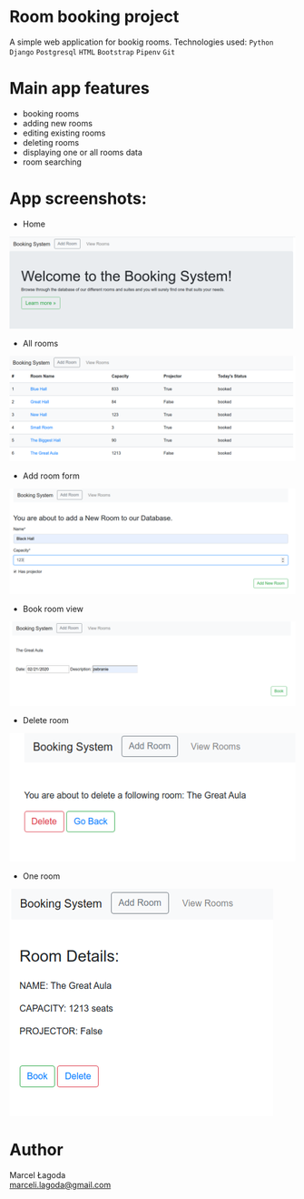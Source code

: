 # Room booking project

A simple web application for bookig rooms. Technologies used: 
`Python` 
`Django` 
`Postgresql` 
`HTML` 
`Bootstrap`
`Pipenv`
`Git`

# Main app features

* booking rooms
* adding new rooms
* editing existing rooms
* deleting rooms
* displaying one or all rooms data
* room searching

# App screenshots:

* Home

![Home-view](screenshots/home-view.png)

* All rooms

![List-view](screenshots/all-rooms.png)

* Add room form

![Add-room](screenshots/add-room.png)


* Book room view

![Book-view](screenshots/book-view.png)

* Delete room

![Delete-view](screenshots/delete-view.png)

* One room

![One-room](screenshots/one-room.png)

# Author

Marcel Łagoda <br>
marceli.lagoda@gmail.com